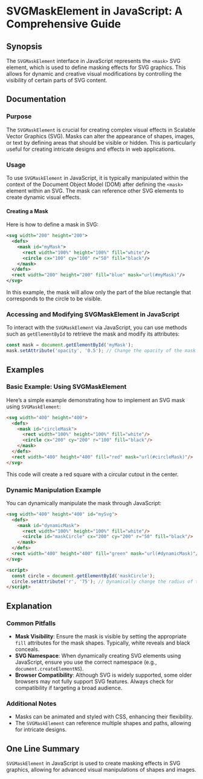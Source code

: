 <!--
Meta Description: # SVGMaskElement in JavaScript: A Comprehensive Guide ## Synopsis The `SVGMaskElement` interface in JavaScript represents the `<mask>` SVG element, wh...
Meta Keywords: mask, svg, svgmaskelement, fill, javascript
-->

# SVGMaskElement in JavaScript: A Comprehensive Guide

## Synopsis
The `SVGMaskElement` interface in JavaScript represents the `<mask>` SVG element, which is used to define masking effects for SVG graphics. This allows for dynamic and creative visual modifications by controlling the visibility of certain parts of SVG content.

## Documentation

### Purpose
The `SVGMaskElement` is crucial for creating complex visual effects in Scalable Vector Graphics (SVG). Masks can alter the appearance of shapes, images, or text by defining areas that should be visible or hidden. This is particularly useful for creating intricate designs and effects in web applications.

### Usage
To use `SVGMaskElement` in JavaScript, it is typically manipulated within the context of the Document Object Model (DOM) after defining the `<mask>` element within an SVG. The mask can reference other SVG elements to create dynamic visual effects.

#### Creating a Mask
Here is how to define a mask in SVG:

```xml
<svg width="200" height="200">
  <defs>
    <mask id="myMask">
      <rect width="100%" height="100%" fill="white"/>
      <circle cx="100" cy="100" r="50" fill="black"/>
    </mask>
  </defs>
  <rect width="200" height="200" fill="blue" mask="url(#myMask)"/>
</svg>
```

In this example, the mask will allow only the part of the blue rectangle that corresponds to the circle to be visible.

### Accessing and Modifying SVGMaskElement in JavaScript
To interact with the `SVGMaskElement` via JavaScript, you can use methods such as `getElementById` to retrieve the mask and modify its attributes:

```javascript
const mask = document.getElementById('myMask');
mask.setAttribute('opacity', '0.5'); // Change the opacity of the mask
```

## Examples

### Basic Example: Using SVGMaskElement
Here’s a simple example demonstrating how to implement an SVG mask using `SVGMaskElement`:

```html
<svg width="400" height="400">
  <defs>
    <mask id="circleMask">
      <rect width="100%" height="100%" fill="white"/>
      <circle cx="200" cy="200" r="100" fill="black"/>
    </mask>
  </defs>
  <rect width="400" height="400" fill="red" mask="url(#circleMask)"/>
</svg>
```
This code will create a red square with a circular cutout in the center.

### Dynamic Manipulation Example
You can dynamically manipulate the mask through JavaScript:

```html
<svg width="400" height="400" id="mySvg">
  <defs>
    <mask id="dynamicMask">
      <rect width="100%" height="100%" fill="white"/>
      <circle id="maskCircle" cx="200" cy="200" r="50" fill="black"/>
    </mask>
  </defs>
  <rect width="400" height="400" fill="green" mask="url(#dynamicMask)"/>
</svg>

<script>
  const circle = document.getElementById('maskCircle');
  circle.setAttribute('r', '75'); // Dynamically change the radius of the circle
</script>
```

## Explanation

### Common Pitfalls
- **Mask Visibility**: Ensure the mask is visible by setting the appropriate `fill` attributes for the mask shapes. Typically, white reveals and black conceals.
- **SVG Namespace**: When dynamically creating SVG elements using JavaScript, ensure you use the correct namespace (e.g., `document.createElementNS`).
- **Browser Compatibility**: Although SVG is widely supported, some older browsers may not fully support SVG features. Always check for compatibility if targeting a broad audience.

### Additional Notes
- Masks can be animated and styled with CSS, enhancing their flexibility.
- The `SVGMaskElement` can reference multiple shapes and paths, allowing for intricate designs.
  
## One Line Summary
`SVGMaskElement` in JavaScript is used to create masking effects in SVG graphics, allowing for advanced visual manipulations of shapes and images.
